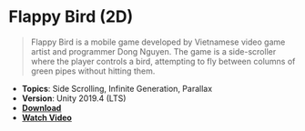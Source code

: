 # Flappy Bird (2D)

> Flappy Bird is a mobile game developed by Vietnamese video game artist and programmer Dong Nguyen. The game is a side-scroller where the player controls a bird, attempting to fly between columns of green pipes without hitting them.

- **Topics**: Side Scrolling, Infinite Generation, Parallax
- **Version**: Unity 2019.4 (LTS)
- [**Download**](https://github.com/zigurous/unity-flappy-bird-tutorial/archive/refs/heads/main.zip)
- [**Watch Video**](https://youtu.be/ihvBiJ1oC9U)
